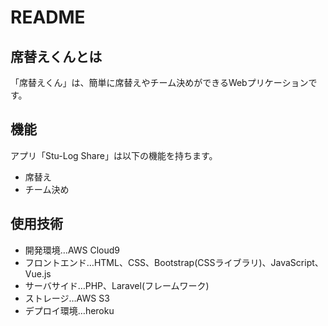 # README

## 席替えくんとは
「席替えくん」は、簡単に席替えやチーム決めができるWebプリケーションです。

## 機能
アプリ「Stu-Log Share」は以下の機能を持ちます。
- 席替え
- チーム決め

## 使用技術
- 開発環境…AWS Cloud9
- フロントエンド…HTML、CSS、Bootstrap(CSSライブラリ)、JavaScript、Vue.js
- サーバサイド…PHP、Laravel(フレームワーク)
- ストレージ…AWS S3
- デプロイ環境…heroku